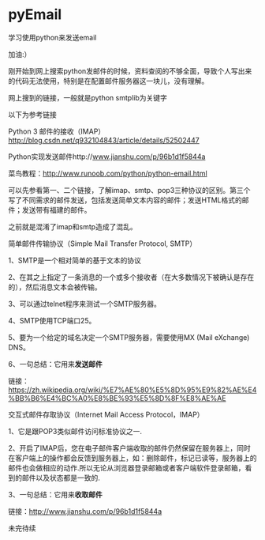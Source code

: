 # pyEmail
学习使用python来发送email

加油:）

刚开始到网上搜索python发邮件的时候，资料查阅的不够全面，导致个人写出来的代码无法使用，特别是在配置邮件服务器这一块儿，没有理解。

网上搜到的链接，一般就是python smtplib为关键字

以下为参考链接

Python 3 邮件的接收（IMAP）http://blog.csdn.net/q932104843/article/details/52502447

Python实现发送邮件http://www.jianshu.com/p/96b1d1f5844a

菜鸟教程：http://www.runoob.com/python/python-email.html


可以先参看第一、二个链接，了解imap、smtp、pop3三种协议的区别。第三个写了不同需求的邮件发送，包括发送简单文本内容的邮件；发送HTML格式的邮件；发送带有福建的邮件。


之前就是混淆了imap和smtp造成了混乱。

简单邮件传输协议（Simple Mail Transfer Protocol, SMTP）

  1、SMTP是一个相对简单的基于文本的协议
  
  2、在其之上指定了一条消息的一个或多个接收者（在大多数情况下被确认是存在的），然后消息文本会被传输。
  
  3、可以通过telnet程序来测试一个SMTP服务器。
  
  4、SMTP使用TCP端口25。
  
  5、要为一个给定的域名决定一个SMTP服务器，需要使用MX (Mail eXchange) DNS。
  
  6、一句总结：它用来**发送邮件**
  
链接：https://zh.wikipedia.org/wiki/%E7%AE%80%E5%8D%95%E9%82%AE%E4%BB%B6%E4%BC%A0%E8%BE%93%E5%8D%8F%E8%AE%AE


交互式邮件存取协议（Internet Mail Access Protocol，IMAP）

  1、它是跟POP3类似邮件访问标准协议之一.
  
  2、开启了IMAP后，您在电子邮件客户端收取的邮件仍然保留在服务器上，同时在客户端上的操作都会反馈到服务器上，如：删除邮件，标记已读等，服务器上的邮件也会做相应的动作.所以无论从浏览器登录邮箱或者客户端软件登录邮箱，看到的邮件以及状态都是一致的.
  
  3、一句总结：它用来**收取邮件**
  
链接：http://www.jianshu.com/p/96b1d1f5844a


未完待续



